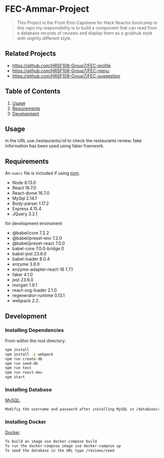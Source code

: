 # FEC-Ammar-Project

> This Project is the Front-End-Capstone for Hack Reactor bootcamp
> in this repo my responsibility is to build a component that can read
> from a database records of reviews and display them as a grubhub style
> with slightly different style.

## Related Projects

  - https://github.com/HRSF108-Group7/FEC-profile
  - https://github.com/HRSF108-Group7/FEC-menu
  - https://github.com/HRSF108-Group7/FEC-suggestion

## Table of Contents

1. [Usage](#Usage)
1. [Requirements](#requirements)
1. [Development](#development)

## Usage

in the URL use /restaurants/:id to check the restaurants review.
fake information has been used using faker framwork.

## Requirements

An `nvmrc` file is included if using [nvm](https://github.com/creationix/nvm).

- Node 6.13.0
- React 16.7.0
- React-dome 16.7.0
- MySql 2.14.1
- Body-parser 1.17.2
- Express 4.15.4
- JQuery 3.2.1

for development enviroment 
- @babel/core 7.2.2
- @babel/preset-env 7.2.0
- @babel/preset-react 7.0.0
- babel-core 7.0.0-bridge.0
- babel-jest 23.6.0
- babel-loader 8.0.4
- enzyme 3.8.0
- enzyme-adapter-react-16 1.7.1
- faker 4.1.0
- jest 23.6.0
- morgan 1.9.1
- react-svg-loader 2.1.0
- regenerator-runtime 0.13.1
- webpack 2.2.

## Development

### Installing Dependencies

From within the root directory:

```sh
npm install
npm install -g webpack
npm run create-db
npm run seed-db
npm run test
npm run react-dev
npm start
```

### Installing Database
[MySQL](https://dev.mysql.com/downloads/installer/).
```sh
Modifiy the username and password after installing MySQL in /database/config.js file
```

### Installing Docker
[Docker](https://docs.docker.com/v17.12/install).
```sh
To build an image use docker-compose build
To run the docker-compose image use docker-compose up
To seed the database in the URL type /reviews/seed
```
